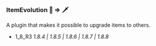 ### ItemEvolution 🔪 => 🗡

A plugin that makes it possible to upgrade items to others.

- 1_8_R3
*1.8.4 | 1.8.5 | 1.8.6 | 1.8.7 | 1.8.8*



<!--
**cupa488/cupa488** is a ✨ _special_ ✨ repository because its `README.md` (this file) appears on your GitHub profile.

Here are some ideas to get you started:

- 🔭 I’m currently working on ...
- 🌱 I’m currently learning ...
- 👯 I’m looking to collaborate on ...
- 🤔 I’m looking for help with ...
- 💬 Ask me about ...
- 📫 How to reach me: ...
- 😄 Pronouns: ...
- ⚡ Fun fact: ...
-->
